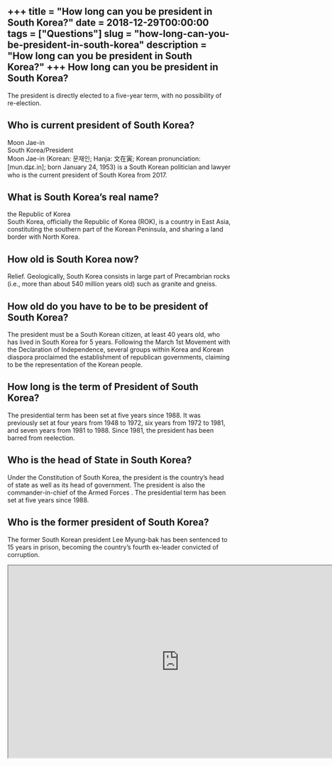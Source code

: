 +++
title = "How long can you be president in South Korea?"
date = 2018-12-29T00:00:00
tags = ["Questions"]
slug = "how-long-can-you-be-president-in-south-korea"
description = "How long can you be president in South Korea?"
+++
How long can you be president in South Korea?
---------------------------------------------

The president is directly elected to a five-year term, with no possibility of re-election.

Who is current president of South Korea?
----------------------------------------

Moon Jae-in  
South Korea/President  
Moon Jae-in (Korean: 문재인; Hanja: 文在寅; Korean pronunciation: \[mun.dʑɛ.in\]; born January 24, 1953) is a South Korean politician and lawyer who is the current president of South Korea from 2017.

What is South Korea’s real name?
--------------------------------

the Republic of Korea  
South Korea, officially the Republic of Korea (ROK), is a country in East Asia, constituting the southern part of the Korean Peninsula, and sharing a land border with North Korea.

How old is South Korea now?
---------------------------

Relief. Geologically, South Korea consists in large part of Precambrian rocks (i.e., more than about 540 million years old) such as granite and gneiss.

How old do you have to be to be president of South Korea?
---------------------------------------------------------

The president must be a South Korean citizen, at least 40 years old, who has lived in South Korea for 5 years. Following the March 1st Movement with the Declaration of Independence, several groups within Korea and Korean diaspora proclaimed the establishment of republican governments, claiming to be the representation of the Korean people.

How long is the term of President of South Korea?
-------------------------------------------------

The presidential term has been set at five years since 1988. It was previously set at four years from 1948 to 1972, six years from 1972 to 1981, and seven years from 1981 to 1988. Since 1981, the president has been barred from reelection.

Who is the head of State in South Korea?
----------------------------------------

Under the Constitution of South Korea, the president is the country’s head of state as well as its head of government. The president is also the commander-in-chief of the Armed Forces . The presidential term has been set at five years since 1988.

Who is the former president of South Korea?
-------------------------------------------

The former South Korean president Lee Myung-bak has been sentenced to 15 years in prison, becoming the country’s fourth ex-leader convicted of corruption.

<iframe allow="accelerometer; autoplay; clipboard-write; encrypted-media; gyroscope; picture-in-picture" allowfullscreen="" class="__youtube_prefs__  epyt-is-override  no-lazyload" data-no-lazy="1" data-origheight="433" data-origwidth="770" data-skipgform_ajax_framebjll="" height="433" id="_ytid_91490" loading="lazy" src="https://www.youtube.com/embed/ETgKJWuPEjU?enablejsapi=1&autoplay=0&cc_load_policy=0&cc_lang_pref=&iv_load_policy=1&loop=0&modestbranding=0&rel=1&fs=1&playsinline=0&autohide=2&theme=dark&color=red&controls=1&" title="YouTube player" width="770"></iframe>